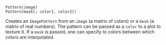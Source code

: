```
Pattern(image)
Pattern(mask[; color1, color2])
```

Creates an `ImagePattern` from an `image` (a matrix of colors) or a `mask` (a matrix of real numbers). The pattern can be passed as a `color` to a plot to texture it. If a `mask` is passed, one can specify to colors between which colors are interpolated.
